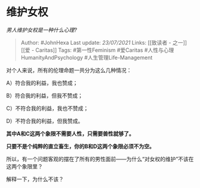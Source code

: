 # 维护女权
*男人维护女权是一种什么心理?*

> Author: #JohnHexa
Last update: *23/07/2021* 
Links: [[致读者 - 之一]] [[爱 - Caritas]]
Tags: #第一性Feminism #爱Caritas #人性与心理HumanityAndPsychology #人生管理Life-Management 

 
对个人来说，所有的伦理命题一共分为这么几种情况：

A）符合我的利益，我也赞成；

B）符合我的利益，但我不赞成；

C）不符合我的利益，我也不赞成；

D）不符合我的利益，但我赞成。

  


**其中A和C这两个象限不需要人性，只需要兽性就够了。**

**只要不是个纯粹的直立畜生，你的B和D这两个象限必须不为空。**

所以，有一个问题客观的摆在了所有的男性面前——为什么“对女权的维护”不该在这两个象限里？

解释一下，为什么不该？



